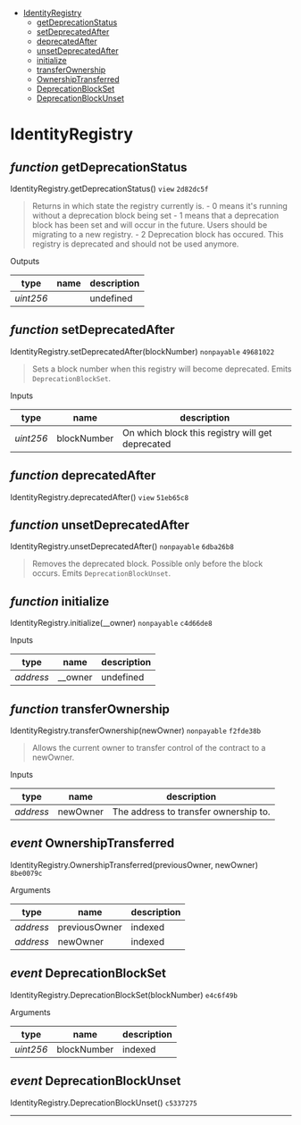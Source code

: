 * [IdentityRegistry](#identityregistry)
  * [getDeprecationStatus](#function-getdeprecationstatus)
  * [setDeprecatedAfter](#function-setdeprecatedafter)
  * [deprecatedAfter](#function-deprecatedafter)
  * [unsetDeprecatedAfter](#function-unsetdeprecatedafter)
  * [initialize](#function-initialize)
  * [transferOwnership](#function-transferownership)
  * [OwnershipTransferred](#event-ownershiptransferred)
  * [DeprecationBlockSet](#event-deprecationblockset)
  * [DeprecationBlockUnset](#event-deprecationblockunset)

# IdentityRegistry


## *function* getDeprecationStatus

IdentityRegistry.getDeprecationStatus() `view` `2d82dc5f`

> Returns in which state the registry currently is. - 0 means it's running without a deprecation block being set - 1 means that a deprecation block has been set and will occur in the future. Users should be migrating to a new registry. - 2 Deprecation block has occured. This registry is deprecated and should not be used anymore.



Outputs

| **type** | **name** | **description** |
|-|-|-|
| *uint256* |  | undefined |

## *function* setDeprecatedAfter

IdentityRegistry.setDeprecatedAfter(blockNumber) `nonpayable` `49681022`

> Sets a block number when this registry will become deprecated. Emits `DeprecationBlockSet`.

Inputs

| **type** | **name** | **description** |
|-|-|-|
| *uint256* | blockNumber | On which block this registry will get deprecated |


## *function* deprecatedAfter

IdentityRegistry.deprecatedAfter() `view` `51eb65c8`





## *function* unsetDeprecatedAfter

IdentityRegistry.unsetDeprecatedAfter() `nonpayable` `6dba26b8`

> Removes the deprecated block. Possible only before the block occurs. Emits `DeprecationBlockUnset`.




## *function* initialize

IdentityRegistry.initialize(__owner) `nonpayable` `c4d66de8`


Inputs

| **type** | **name** | **description** |
|-|-|-|
| *address* | __owner | undefined |


## *function* transferOwnership

IdentityRegistry.transferOwnership(newOwner) `nonpayable` `f2fde38b`

> Allows the current owner to transfer control of the contract to a newOwner.

Inputs

| **type** | **name** | **description** |
|-|-|-|
| *address* | newOwner | The address to transfer ownership to. |

## *event* OwnershipTransferred

IdentityRegistry.OwnershipTransferred(previousOwner, newOwner) `8be0079c`

Arguments

| **type** | **name** | **description** |
|-|-|-|
| *address* | previousOwner | indexed |
| *address* | newOwner | indexed |

## *event* DeprecationBlockSet

IdentityRegistry.DeprecationBlockSet(blockNumber) `e4c6f49b`

Arguments

| **type** | **name** | **description** |
|-|-|-|
| *uint256* | blockNumber | indexed |

## *event* DeprecationBlockUnset

IdentityRegistry.DeprecationBlockUnset() `c5337275`




---